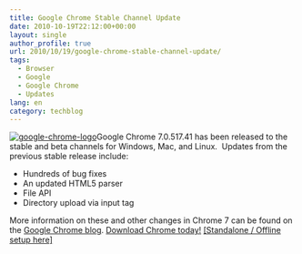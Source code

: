 ```yaml
---
title: Google Chrome Stable Channel Update
date: 2010-10-19T22:12:00+00:00
layout: single
author_profile: true
url: 2010/10/19/google-chrome-stable-channel-update/
tags:
  - Browser
  - Google
  - Google Chrome
  - Updates
lang: en
category: techblog
---
```

[![google-chrome-logo](http://lh3.ggpht.com/_vaUVXcmC3OI/TL4QuQEHAfI/AAAAAAAACxo/0_gQOE3QG_g/google-chrome-logo_thumb%5B1%5D.png?imgmax=800 "google-chrome-logo")](http://lh4.ggpht.com/_vaUVXcmC3OI/TL4QqQdg2rI/AAAAAAAACxk/AT65YzgFLqY/s1600-h/google-chrome-logo%5B3%5D.png)Google Chrome 7.0.517.41 has been released to the stable and beta channels for Windows, Mac, and Linux.  Updates from the previous stable release include:

  * Hundreds of bug fixes
  * An updated HTML5 parser
  * File API
  * Directory upload via input tag

More information on these and other changes in Chrome 7 can be found on the [Google Chrome blog](http://chrome.blogspot.com/). [Download Chrome today!](http://www.google.com/chrome) [\[Standalone / Offline setup here\]](http://www.google.com/chrome/eula.html?standalone=1)